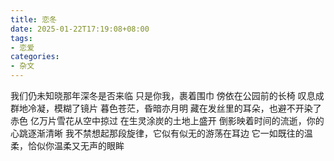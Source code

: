 ```yaml
---
title: 恋冬
date: 2025-01-22T17:19:08+08:00
tags:
- 恋爱
categories:
- 杂文
---
```

我们仍未知晓那年深冬是否来临
只是你我，裹着围巾
傍依在公园前的长椅
叹息成群地冷凝，模糊了镜片
暮色苍茫，昏暗亦月明
藏在发丝里的耳朵，也避不开染了赤色
亿万片雪花从空中掠过
在生灵涂炭的土地上盛开
倒影映着时间的流逝，你的心跳逐渐清晰
我不禁想起那段旋律，它似有似无的游荡在耳边
它一如既往的温柔，恰似你温柔又无声的眼眸